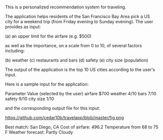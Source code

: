 This is a personalized recommendation system for traveling.

The application helps residents of the San Francisco Bay Area pick a US city for a weekend trip (from Friday evening to Sunday evening). The user provides as input:

(a) an upper limit for the airfare (e.g. $500)

as well as the importance, on a scale from 0 to 10, of several factors including:

(b) weather
(c) restaurants and bars
(d) safety
(e) city size (population)

The output of the application is the top 10 US cities according to the user's input.

Here is a sample input for the application:

Parameter     Value (selected by the user)
airfare                $700
weather                4/10
bars                   7/10
safety                 9/10
city size              1/10

and the corresponding output file for this input:

https://github.com/cedar10b/travelapp/blob/master/fig.png

Best match:  San Diego, CA
Cost of airfare:  496.2
Temperature from  68 to  75  F
Weather forecast:  Partly Cloudy





